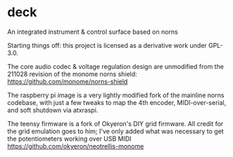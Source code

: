 # deck
An integrated instrument &amp; control surface based on norns

Starting things off: this project is licensed as a derivative work under GPL-3.0.

The core audio codec & voltage regulation design are unmodified from the 211028 revision of the monome norns shield:
https://github.com/monome/norns-shield

The raspberry pi image is a very lightly modified fork of the mainline norns codebase, with just a few tweaks to map the 4th encoder, MIDI-over-serial, and soft shutdown via atxraspi.

The teensy firmware is a fork of Okyeron's DIY grid firmware. All credit for the grid emulation goes to him; I've only added what was necessary to get the potentiometers working over USB MIDI
https://github.com/okyeron/neotrellis-monome
